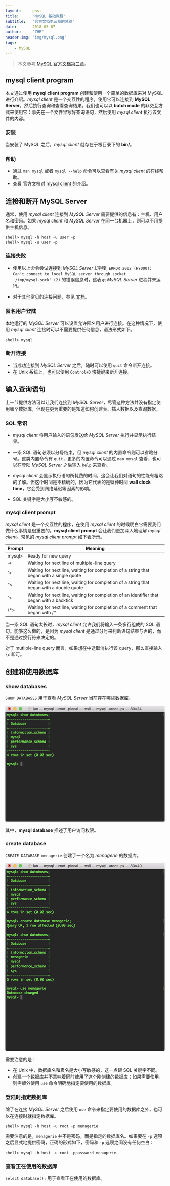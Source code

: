 ```yaml
---
layout:     post
title:      "MySQL 基础教程"
subtitle:   "官方文档第三章的总结"
date:       2018-05-07
author:     "ZHR"
header-img: "img/mysql.png"
tags:
    - MySQL
---
```


> 本文参考 [MySQL 官方文档第三章](https://dev.mysql.com/doc/refman/5.7/en/tutorial.html)。

## mysql client program

本文通过使用 **mysql client program** 创建和使用一个简单的数据库来对 MySQL 进行介绍。*mysql client* 是一个交互性的程序，使用它可以连接到 **MySQL Server**，然后执行查询和查看查询结果。我们也可以以 **batch mode** 的非交互方式来使用它：事先在一个文件里写好查询语句，然后使用 *mysql client* 执行该文件的内容。

### 安装

当安装了 MySQL 之后，*mysql client* 就存在于根目录下的 **bin/**。

### 帮助

* 通过 `man mysql` 或者 `mysql --help` 命令可以查看有关 *mysql client* 的在线帮助。
* 查看 [官方文档对 mysql client 的介绍](https://dev.mysql.com/doc/refman/5.7/en/mysql.html)。

## 连接和断开 MySQL Server

通常，使用 *mysql client* 连接到 *MySQL Server* 需要提供的信息有：主机、用户名和密码。如果 *mysql client* 和 *MySQL Server* 在同一台机器上，则可以不用提供主机信息。

```shell
shell> mysql -h host -u user -p
shell> mysql -u user -p
```

### 连接失败

* 使用以上命令尝试连接到 *MySQL Server* 却得到 `ERROR 2002 (HY000): Can't connect to local MySQL server through socket '/tmp/mysql.sock' (2)` 的错误信息时，这表示 *MySQL Server* 进程并未运行。

* 对于其他常见的连接问题，参见 [文档](https://dev.mysql.com/doc/refman/5.7/en/common-errors.html)。

### 匿名用户登陆

本地运行的 *MySQL Server* 可以设置允许匿名用户进行连接。在这种情况下，使用 *mysql client* 连接时可以不需要提供任何信息，语法形式如下。

```shell
shell> mysql
```

### 断开连接

* 当成功连接到 *MySQL Server* 之后，随时可以使用 `quit` 命令断开连接。
* 在 Unix 系统上，也可以使用 `Control+D` 快捷键来断开连接。

## 输入查询语句

上一节提供方法可以让我们连接到 *MySQL Server*，尽管这种方法并没有指定使用哪个数据库，但现在更为重要的是知道如何创建表、插入数据以及查询数据。

### SQL 常识

* *mysql client* 将用户输入的语句发送给 *MySQL Server* 执行并显示执行结果。

* 一条 SQL 语句必须以分号结束，但 *mysql client* 的内置命令则可以省略分号。这类内置命令有 `quit`，更多的内置命令可以通过 `man mysql` 查看，也可以在登陆 *MySQL Server*  之后输入 `help` 来查看。
* *mysql client* 会显示执行语句所耗费的时间，这会让我们对语句的性能有粗略的了解。但这个时间是不精确的，因为它代表的是壁钟时间 **wall clock time**，它会受到网络延迟等因素的影响。
* SQL 关键字是大小写不敏感的。

### mysql client prompt

*mysql client* 是一个交互性的程序，在使用 *mysql client* 的时候明白它需要我们做什么事情是很重要的。**mysql client prompt** 会让我们更加深入地理解 *mysql client*。常见的 *mysql client prompt* 如下表所示。

| Prompt | Meaning                                                      |
| ------ | ------------------------------------------------------------ |
| mysql> | Ready for new query                                          |
| ->     | Waiting for next line of multiple-line query                 |
| '>     | Waiting for next line, waiting for completion of a string that began with a single quote |
| ">     | Waiting for next line, waiting for completion of a string that began with a double quote |
| `>     | Waiting for next line, waiting for completion of an identifier that began with a backtick |
| /*>    | Waiting for next line, waiting for completion of a comment that began with /* |

当一条 SQL 语句太长时，*mysql client* 允许我们将输入一条多行组成的 SQL 语句。能够这么做的，是因为 *mysql client* 是通过分号来判断语句结束与否的，而不是通过换行符来决定的。

对于 mutliple-line query 而言，如果想在中途取消执行该 query，那么直接输入 `\c` 即可。

## 创建和使用数据库

### show databases

`SHOW DATABASES` 用于查看 *MySQL Server* 当前存在哪些数据库。

![show databases](/img/in-post/show-databases.jpg)

其中，**mysql database** 描述了用户访问权限。

### create database

`CREATE DATABASE menagerie` 创建了一个名为 *menagerie* 的数据库。

![create database](/img/in-post/create-database.jpg)

需要注意的是：

* 在 Unix 中，数据库名和表名是大小写敏感的，这一点跟 SQL 关键字不同。
* 创建一个数据库并不意味着同时使用了这个刚创建的数据库；如果需要使用，则需额外使用 `use` 命令明确地指定要使用的数据库。

### 登陆时指定数据库

除了在连接 *MySQL Server* 之后使用 `use` 命令来指定要使用的数据库之外，也可以在连接时就指定数据库。

```shell
shell> mysql -h host -u root -p menagerie
```

需要注意的是，`menagerie` 并不是密码，而是指定的数据库名。如果要在 `-p` 选项之后显式地提供密码，正确的形式如下，密码和 `-p` 选项之间没有任何空白：

```shell
shell> mysql -h host -u root -ppassword menagerie
```

### 查看正在使用的数据库

`select database();` 用于查看正在使用的数据库。





















